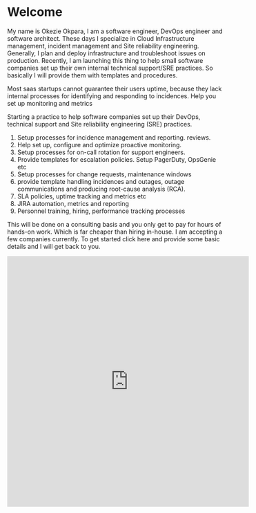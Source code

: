 # Welcome
My name is Okezie Okpara,
I am a software engineer, DevOps engineer and software architect.
These days I specialize in Cloud Infrastructure management, incident management and Site reliability engineering. Generally, I plan and deploy infrastructure and troubleshoot issues on production.
Recently, I am launching this thing to help small software companies set up their own internal technical support/SRE practices. So basically I will provide them with templates and procedures. 

Most saas startups cannot guarantee their users uptime, because they lack internal processes for identifying and responding to incidences. 
Help you set up monitoring and metrics

Starting a practice to help software companies set up their DevOps, technical support and Site reliability engineering (SRE) practices. 
1. Setup processes for incidence management and reporting.
reviews.
2. Help set up, configure and optimize proactive monitoring.
3. Setup processes for on-call rotation for support engineers.
4. Provide templates for escalation policies. Setup PagerDuty, OpsGenie etc
5. Setup processes for change requests, maintenance windows
6. provide template handling incidences and outages, outage communications and producing root-cause analysis (RCA).
7. SLA policies, uptime  tracking and metrics etc
8. JIRA automation, metrics and reporting
9. Personnel training, hiring, performance tracking processes

This will be done on a consulting basis and you only get to pay for hours of hands-on work. Which is far cheaper than hiring in-house.
I am accepting a few companies currently. To get started click here and provide some basic details and I will get back to you.
<iframe width="560" height="580" src="https://app.pipefy.com/public_form/763644?embedded=true" frameborder="0"></iframe>
